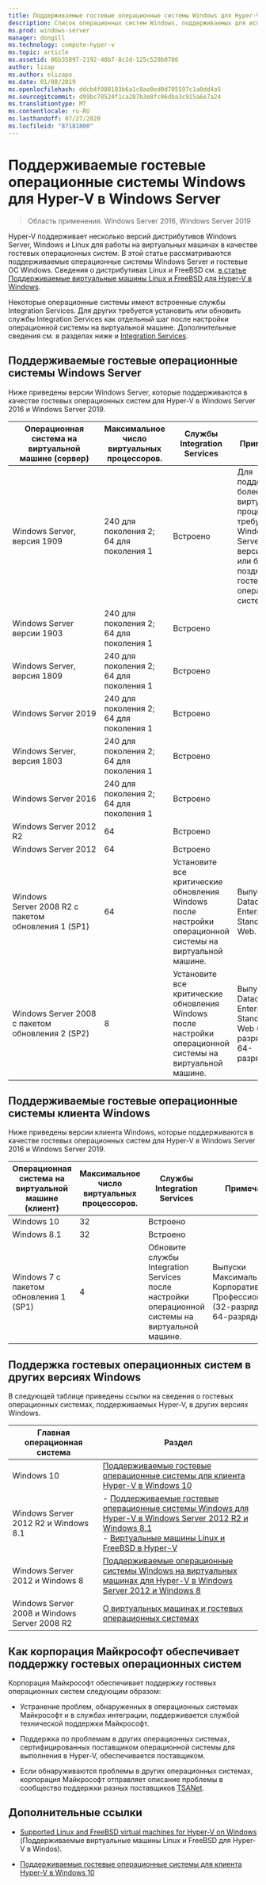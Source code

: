 ```yaml
---
title: Поддерживаемые гостевые операционные системы Windows для Hyper-V в Windows Server
description: Список операционных систем Windows, поддерживаемых для использования в качестве гостя на виртуальной машине. Также содержит ссылки на похожие статьи для предыдущих версий Hyper-V.
ms.prod: windows-server
manager: dongill
ms.technology: compute-hyper-v
ms.topic: article
ms.assetid: 06b35897-2192-48b7-8c2d-125c520b0786
author: lizap
ms.author: elizapo
ms.date: 01/08/2019
ms.openlocfilehash: ddcb4f080183b6a1c8ae0ed0d705597c1a0dd4a5
ms.sourcegitcommit: d99bc78524f1ca287b3e8fc06dba3c915a6e7a24
ms.translationtype: MT
ms.contentlocale: ru-RU
ms.lasthandoff: 07/27/2020
ms.locfileid: "87181800"
---
```

# <a name="supported-windows-guest-operating-systems-for-hyper-v-on-windows-server"></a>Поддерживаемые гостевые операционные системы Windows для Hyper-V в Windows Server

>Область применения. Windows Server 2016, Windows Server 2019

Hyper-V поддерживает несколько версий дистрибутивов Windows Server, Windows и Linux для работы на виртуальных машинах в качестве гостевых операционных систем. В этой статье рассматриваются поддерживаемые операционные системы Windows Server и гостевые ОС Windows. Сведения о дистрибутивах Linux и FreeBSD см. [в статье Поддерживаемые виртуальные машины Linux и FreeBSD для Hyper-V в Windows](Supported-Linux-and-FreeBSD-virtual-machines-for-Hyper-V-on-Windows.md).

Некоторые операционные системы имеют встроенные службы Integration Services. Для других требуется установить или обновить службы Integration Services как отдельный шаг после настройки операционной системы на виртуальной машине. Дополнительные сведения см. в разделах ниже и [Integration Services](https://docs.microsoft.com/virtualization/hyper-v-on-windows/reference/integration-services).

## <a name="supported-windows-server-guest-operating-systems"></a>Поддерживаемые гостевые операционные системы Windows Server

Ниже приведены версии Windows Server, которые поддерживаются в качестве гостевых операционных систем для Hyper-V в Windows Server 2016 и Windows Server 2019.

|Операционная система на виртуальной машине (сервер)|Максимальное число виртуальных процессоров.|Службы Integration Services|Примечания|
|-------------------------------------|----------------------------------------|------------------------|---------|
|Windows Server, версия 1909 |240 для поколения 2;<br>64 для поколения 1|Встроено|Для поддержки более 240 виртуальных процессоров требуется Windows Server, версия 1903 или более поздняя гостевая операционная система.|
|Windows Server версии 1903 |240 для поколения 2;<br>64 для поколения 1|Встроено||
|Windows Server, версия 1809 |240 для поколения 2;<br>64 для поколения 1|Встроено||
|Windows Server 2019 |240 для поколения 2;<br>64 для поколения 1|Встроено||
|Windows Server, версия 1803 |240 для поколения 2;<br>64 для поколения 1|Встроено||
|Windows Server 2016 |240 для поколения 2;<br>64 для поколения 1|Встроено||
|Windows Server 2012 R2 |64|Встроено||
|Windows Server 2012 |64|Встроено||
|Windows Server 2008 R2 с пакетом обновления 1 (SP1)|64|Установите все критические обновления Windows после настройки операционной системы на виртуальной машине.|Выпуски Datacenter, Enterprise, Standard и Web.|
|Windows Server 2008 с пакетом обновления 2 (SP2)|8|Установите все критические обновления Windows после настройки операционной системы на виртуальной машине.|Выпуски Datacenter, Enterprise, Standard и Web (32-разрядные и 64-разрядные).|

## <a name="supported-windows-client-guest-operating-systems"></a>Поддерживаемые гостевые операционные системы клиента Windows

Ниже приведены версии клиента Windows, которые поддерживаются в качестве гостевых операционных систем для Hyper-V в Windows Server 2016 и Windows Server 2019.

|Операционная система на виртуальной машине (клиент)|Максимальное число виртуальных процессоров.|Службы Integration Services|Примечания|
|-------------------------------------|----------------------------------------|------------------------|---------|
|Windows 10|32|Встроено||
|Windows 8.1|32|Встроено||
|Windows 7 с пакетом обновления 1 (SP1)|4|Обновите службы Integration Services после настройки операционной системы на виртуальной машине.|Выпуски Максимальная, Корпоративная и Профессиональная (32-разрядные и 64-разрядные).|

## <a name="guest-operating-system-support-on-other-versions-of-windows"></a>Поддержка гостевых операционных систем в других версиях Windows

В следующей таблице приведены ссылки на сведения о гостевых операционных системах, поддерживаемых Hyper-V, в других версиях Windows.

|Главная операционная система|Раздел|
|-------------------------|---------|
|Windows 10|[Поддерживаемые гостевые операционные системы для клиента Hyper-V в Windows 10](https://docs.microsoft.com/virtualization/hyper-v-on-windows/about/supported-guest-os)|
|Windows Server 2012 R2 и Windows 8.1|-   [Поддерживаемые гостевые операционные системы Windows для Hyper-V в Windows Server 2012 R2 и Windows 8.1](/previous-versions/windows/it-pro/windows-server-2012-R2-and-2012/dn792027(v=ws.11))<br />-   [Виртуальные машины Linux и FreeBSD в Hyper-V](Supported-Linux-and-FreeBSD-virtual-machines-for-Hyper-V-on-Windows.md)|
|Windows Server 2012 и Windows 8|[Поддерживаемые операционные системы Windows на виртуальных машинах для Hyper-V в Windows Server 2012 и Windows 8](/previous-versions/windows/it-pro/windows-server-2012-R2-and-2012/dn792028(v=ws.11))|
|Windows Server 2008 и Windows Server 2008 R2|[О виртуальных машинах и гостевых операционных системах](/previous-versions/windows/it-pro/windows-server-2008-R2-and-2008/cc794868(v=ws.10))|

## <a name="how-microsoft-provides-support-for-guest-operating-systems"></a>Как корпорация Майкрософт обеспечивает поддержку гостевых операционных систем

Корпорация Майкрософт обеспечивает поддержку гостевых операционных систем следующим образом:

-   Устранение проблем, обнаруженных в операционных системах Майкрософт и в службах интеграции, поддерживается службой технической поддержки Майкрософт.

-   Поддержка по проблемам в других операционных системах, сертифицированных поставщиком операционной системы для выполнения в Hyper-V, обеспечивается поставщиком.

-   Если обнаруживаются проблемы в других операционных системах, корпорация Майкрософт отправляет описание проблемы в сообщество поддержки разных поставщиков [TSANet](https://www.tsanet.org/).

## <a name="additional-references"></a>Дополнительные ссылки

-   [Supported Linux and FreeBSD virtual machines for Hyper-V on Windows](Supported-Linux-and-FreeBSD-virtual-machines-for-Hyper-V-on-Windows.md) (Поддерживаемые виртуальные машины Linux и FreeBSD для Hyper-V в Windos).

-   [Поддерживаемые гостевые операционные системы для клиента Hyper-V в Windows 10](https://docs.microsoft.com/virtualization/hyper-v-on-windows/about/supported-guest-os)




